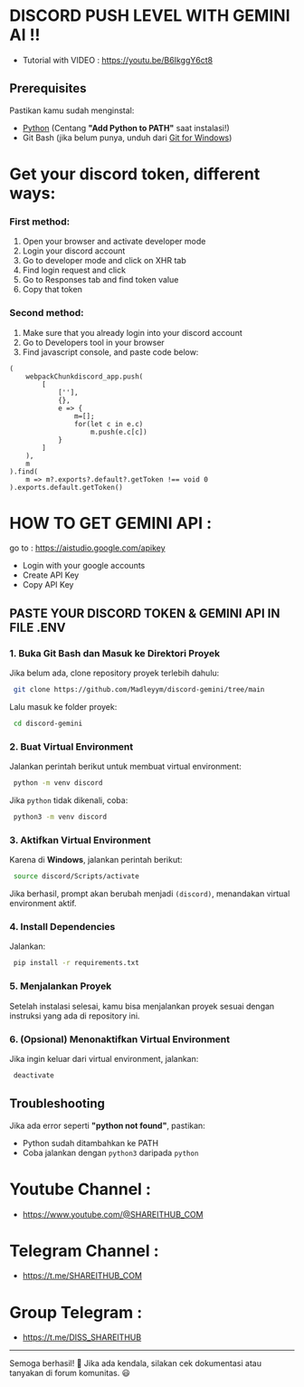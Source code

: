 # DISCORD PUSH LEVEL WITH GEMINI AI !!

* Tutorial with VIDEO : https://youtu.be/B6IkggY6ct8

## Prerequisites
Pastikan kamu sudah menginstal:
- [Python](https://www.python.org/downloads/) (Centang **"Add Python to PATH"** saat instalasi!)
- Git Bash (jika belum punya, unduh dari [Git for Windows](https://git-scm.com/downloads))

# Get your discord token, different ways:

### First method:
1. Open your browser and activate developer mode
2. Login your discord account
3. Go to developer mode and click on XHR tab
4. Find login request and click
5. Go to Responses tab and find token value
6. Copy that token

### Second method:
1. Make sure that you already login into your discord account
2. Go to Developers tool in your browser
3. Find javascript console, and paste code below:

```
(
    webpackChunkdiscord_app.push(
        [
            [''],
            {},
            e => {
                m=[];
                for(let c in e.c)
                    m.push(e.c[c])
            }
        ]
    ),
    m
).find(
    m => m?.exports?.default?.getToken !== void 0
).exports.default.getToken()
```

# HOW TO GET GEMINI API :

go to : https://aistudio.google.com/apikey

* Login with your google accounts
* Create API Key
* Copy API Key

## PASTE YOUR DISCORD TOKEN & GEMINI API IN FILE .ENV

### 1. Buka Git Bash dan Masuk ke Direktori Proyek
Jika belum ada, clone repository proyek terlebih dahulu:
```bash
 git clone https://github.com/Madleyym/discord-gemini/tree/main
```
Lalu masuk ke folder proyek:
```bash
 cd discord-gemini
```

### 2. Buat Virtual Environment
Jalankan perintah berikut untuk membuat virtual environment:
```bash
 python -m venv discord
```
Jika `python` tidak dikenali, coba:
```bash
 python3 -m venv discord
```

### 3. Aktifkan Virtual Environment
Karena di **Windows**, jalankan perintah berikut:
```bash
 source discord/Scripts/activate
```
Jika berhasil, prompt akan berubah menjadi `(discord)`, menandakan virtual environment aktif.

### 4. Install Dependencies
Jalankan:
```bash
 pip install -r requirements.txt
```

### 5. Menjalankan Proyek
Setelah instalasi selesai, kamu bisa menjalankan proyek sesuai dengan instruksi yang ada di repository ini.

### 6. (Opsional) Menonaktifkan Virtual Environment
Jika ingin keluar dari virtual environment, jalankan:
```bash
 deactivate
```

## Troubleshooting
Jika ada error seperti **"python not found"**, pastikan:
- Python sudah ditambahkan ke PATH
- Coba jalankan dengan `python3` daripada `python`

# Youtube Channel :
* https://www.youtube.com/@SHAREITHUB_COM

# Telegram Channel :
* https://t.me/SHAREITHUB_COM

# Group Telegram :
* https://t.me/DISS_SHAREITHUB

---
Semoga berhasil! 🚀 Jika ada kendala, silakan cek dokumentasi atau tanyakan di forum komunitas. 😃

